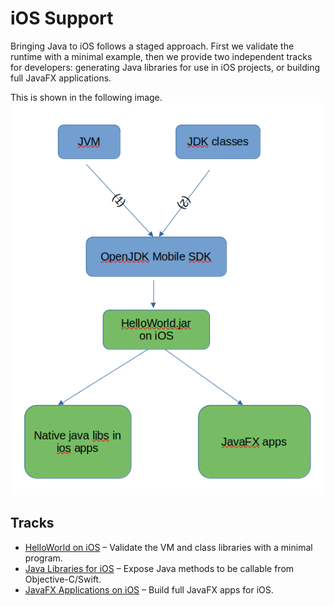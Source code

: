 # iOS Support

Bringing Java to iOS follows a staged approach. First we validate the runtime with a minimal example, then we provide two independent tracks for developers: generating Java libraries for use in iOS projects, or building full JavaFX applications.

This is shown in the following image.
![Three goals for iOS](images/ios3phases.png)
## Tracks

- [HelloWorld on iOS](ios/helloworld.md) – Validate the VM and class libraries with a minimal program.
- [Java Libraries for iOS](ios/library.md) – Expose Java methods to be callable from Objective-C/Swift.
- [JavaFX Applications on iOS](ios/javafx.md) – Build full JavaFX apps for iOS.
